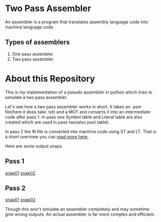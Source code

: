 # Two Pass Assembler
An assembler is a program that translates assembly language code into 
machine language code.

## Types of assemblers
1. One pass assembler
2. Two pass assembler

# About this Repository
This is my implementation of a pseudo assembler in python which tries to 
simulate a two pass assembler.

Let's see how a two pass assembler works in short. It takes an .asm file(here it does take .txt) and a MOT and converts it into an intermediate code after pass 1. In pass one Symbol table and Literal table are also created which are used in pass two(also pool table).

In pass 2 the IR file is converted into machine code using ST and LT. That is a short overview you can [read more here.](https://www.geeksforgeeks.org/introduction-of-assembler/)

Here are some output snaps.
## Pass 1
[snap01](Screenshots/pass1/Snap03.jpg)
[snap02](Screenshots/pass1/Snap04.jpg)

## Pass 2
[snap01](Screenshots/pass2/Snap01.jpg)
[snap02](Screenshots/pass2/Snap02.jpg)

Though this won't simulate an assembler completely and may sometime give wrong outputs.
An actual assembler is far more complex and efficient.